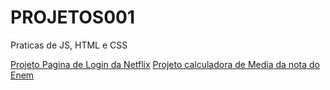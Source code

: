 # PROJETOS001
 
 Praticas de JS, HTML e CSS

 <a href="https://devletto.github.io/Projetos001/Netflix/login.html">Projeto Pagina de Login da Netflix</a>
 <a href="https://devletto.github.io/Projetos001/mediaenem/index.html">Projeto calculadora de Media da nota do Enem</a>

